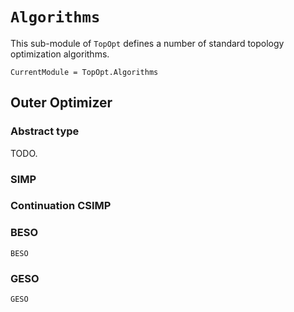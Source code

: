 # `Algorithms`

This sub-module of `TopOpt` defines a number of standard topology optimization algorithms.

```@meta
CurrentModule = TopOpt.Algorithms
```

## Outer Optimizer

### Abstract type

TODO.

### SIMP

### Continuation CSIMP

### BESO

```@docs
BESO
```

### GESO

```@docs
GESO
```


